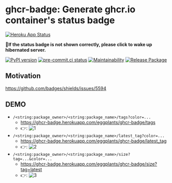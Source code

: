 # ghcr-badge: Generate ghcr.io container's status badge

[![Heroku App Status](http://heroku-shields.herokuapp.com/ghcr-badge)](https://ghcr-badge.herokuapp.com)

**🖕If the status badge is not shown correctly, please click to wake up hibernated server.**

[![PyPI version](
  https://badge.fury.io/py/ghcr-badge.svg
  )](
  https://badge.fury.io/py/ghcr-badge
) [![pre-commit.ci status](
  https://results.pre-commit.ci/badge/github/eggplants/ghcr-badge/master.svg
  )](
  https://results.pre-commit.ci/latest/github/eggplants/ghcr-badge/master
) [![Maintainability](
  https://api.codeclimate.com/v1/badges/f77401f6fb543dd8c436/maintainability
  )](
  https://codeclimate.com/github/eggplants/ghcr-badge/maintainability
) [![Release Package](
  https://github.com/eggplants/ghcr-badge/actions/workflows/release.yml/badge.svg
  )](
  https://github.com/eggplants/ghcr-badge/actions/workflows/release.yml
)

## Motivation

<https://github.com/badges/shields/issues/5594>

## DEMO

- `/<string:package_owner>/<string:package_name>/tags?color=...`
  - <https://ghcr-badge.herokuapp.com/eggplants/ghcr-badge/tags>
  - 👉: ![1](https://ghcr-badge.herokuapp.com/eggplants/ghcr-badge/tags)
- `/<string:package_owner>/<string:package_name>/latest_tag?color=...`
  - <https://ghcr-badge.herokuapp.com/eggplants/ghcr-badge/latest_tag>
  - 👉: ![2](https://ghcr-badge.herokuapp.com/eggplants/ghcr-badge/latest_tag)
- `/<string:package_owner>/<string:package_name>/size?tag=...&color=...`
  - <https://ghcr-badge.herokuapp.com/eggplants/ghcr-badge/size?tag=latest>
  - 👉: ![3](https://ghcr-badge.herokuapp.com/eggplants/ghcr-badge/size?tag=latest)

